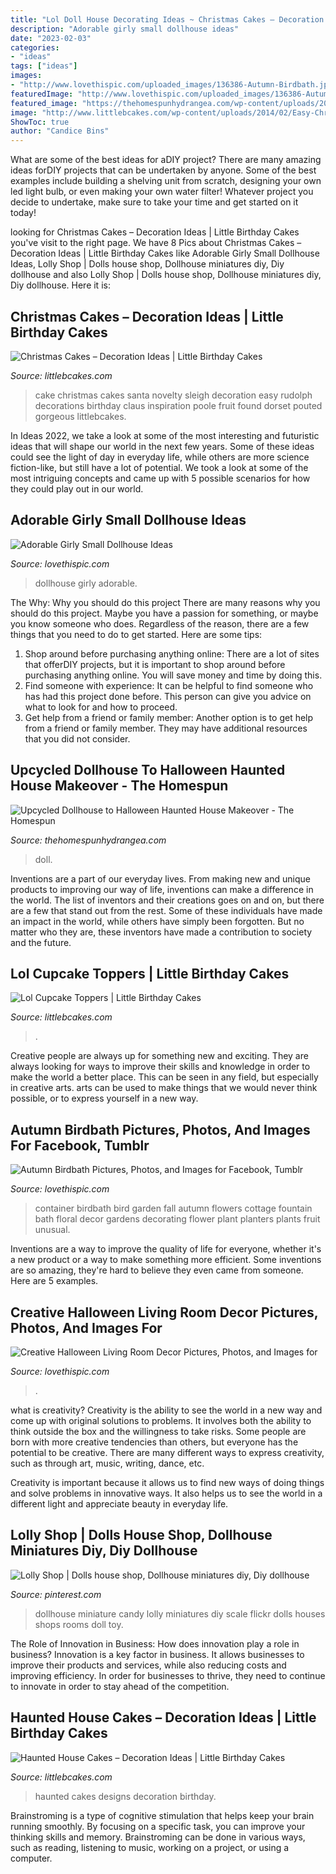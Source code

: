 ```yaml
---
title: "Lol Doll House Decorating Ideas ~ Christmas Cakes – Decoration Ideas"
description: "Adorable girly small dollhouse ideas"
date: "2023-02-03"
categories:
- "ideas"
tags: ["ideas"]
images:
- "http://www.lovethispic.com/uploaded_images/136386-Autumn-Birdbath.jpg"
featuredImage: "http://www.lovethispic.com/uploaded_images/136386-Autumn-Birdbath.jpg"
featured_image: "https://thehomespunhydrangea.com/wp-content/uploads/2020/09/Repurposed-Doll-House-Idea-512x1024.jpg"
image: "http://www.littlebcakes.com/wp-content/uploads/2014/02/Easy-Christmas-Cakes.jpg"
ShowToc: true
author: "Candice Bins"
---
```



What are some of the best ideas for aDIY project?
There are many amazing ideas forDIY projects that can be undertaken by anyone. Some of the best examples include building a shelving unit from scratch, designing your own led light bulb, or even making your own water filter! Whatever project you decide to undertake, make sure to take your time and get started on it today!

	

		
looking for Christmas Cakes – Decoration Ideas | Little Birthday Cakes you've visit to the right page. We have 8 Pics about Christmas Cakes – Decoration Ideas | Little Birthday Cakes like Adorable Girly Small Dollhouse Ideas, Lolly Shop | Dolls house shop, Dollhouse miniatures diy, Diy dollhouse and also Lolly Shop | Dolls house shop, Dollhouse miniatures diy, Diy dollhouse. Here it is:
		
    
## Christmas Cakes – Decoration Ideas | Little Birthday Cakes

<img loading=lazy src="http://www.littlebcakes.com/wp-content/uploads/2014/02/Easy-Christmas-Cakes.jpg" onerror="this.onerror=null;this.src='https://tse1.mm.bing.net/th?id=OIP.tsTX8PTICwNpfjvwUPabLQHaFj&amp;pid=15.1';" alt="Christmas Cakes – Decoration Ideas | Little Birthday Cakes">

_Source: littlebcakes.com_

>cake christmas cakes santa novelty sleigh decoration easy rudolph decorations birthday claus inspiration poole fruit found dorset pouted gorgeous littlebcakes. 

	

In Ideas 2022, we take a look at some of the most interesting and futuristic ideas that will shape our world in the next few years. Some of these ideas could see the light of day in everyday life, while others are more science fiction-like, but still have a lot of potential. We took a look at some of the most intriguing concepts and came up with 5 possible scenarios for how they could play out in our world.

    
## Adorable Girly Small Dollhouse Ideas

<img loading=lazy src="https://www.lovethispic.com/uploaded_images/blogs/36-1415575122-6-1.jpg" onerror="this.onerror=null;this.src='https://tse4.mm.bing.net/th?id=OIP.HCTUeFtFeXZYw4RQL2h9XwHaNK&amp;pid=15.1';" alt="Adorable Girly Small Dollhouse Ideas">

_Source: lovethispic.com_

>dollhouse girly adorable. 

	

The Why: Why you should do this project
There are many reasons why you should do this project. Maybe you have a passion for something, or maybe you know someone who does. Regardless of the reason, there are a few things that you need to do to get started. Here are some tips:
1. Shop around before purchasing anything online: There are a lot of sites that offerDIY projects, but it is important to shop around before purchasing anything online. You will save money and time by doing this.
2. Find someone with experience: It can be helpful to find someone who has had this project done before. This person can give you advice on what to look for and how to proceed.
3. Get help from a friend or family member: Another option is to get help from a friend or family member. They may have additional resources that you did not consider.

    
## Upcycled Dollhouse To Halloween Haunted House Makeover - The Homespun

<img loading=lazy src="https://thehomespunhydrangea.com/wp-content/uploads/2020/09/Repurposed-Doll-House-Idea-512x1024.jpg" onerror="this.onerror=null;this.src='https://tse4.mm.bing.net/th?id=OIP._BCFkFNs8SZfg4oByRM_NAHaO0&amp;pid=15.1';" alt="Upcycled Dollhouse to Halloween Haunted House Makeover - The Homespun">

_Source: thehomespunhydrangea.com_

>doll. 

	

Inventions are a part of our everyday lives. From making new and unique products to improving our way of life, inventions can make a difference in the world. The list of inventors and their creations goes on and on, but there are a few that stand out from the rest. Some of these individuals have made an impact in the world, while others have simply been forgotten. But no matter who they are, these inventors have made a contribution to society and the future.

    
## Lol Cupcake Toppers | Little Birthday Cakes

<img loading=lazy src="https://www.littlebcakes.com/wp-content/uploads/2019/07/Lol-Doll-Cupcake-Toppers-Printable.jpg" onerror="this.onerror=null;this.src='https://tse3.mm.bing.net/th?id=OIP.2YQGrwolDUEPOfXCVcJLuAHaJ4&amp;pid=15.1';" alt="Lol Cupcake Toppers | Little Birthday Cakes">

_Source: littlebcakes.com_

>. 

	

Creative people are always up for something new and exciting. They are always looking for ways to improve their skills and knowledge in order to make the world a better place. This can be seen in any field, but especially in creative arts. arts can be used to make things that we would never think possible, or to express yourself in a new way.

    
## Autumn Birdbath Pictures, Photos, And Images For Facebook, Tumblr

<img loading=lazy src="http://www.lovethispic.com/uploaded_images/136386-Autumn-Birdbath.jpg" onerror="this.onerror=null;this.src='https://tse2.mm.bing.net/th?id=OIP.WQYpPIW6KpqRg52phOvSigHaLH&amp;pid=15.1';" alt="Autumn Birdbath Pictures, Photos, and Images for Facebook, Tumblr">

_Source: lovethispic.com_

>container birdbath bird garden fall autumn flowers cottage fountain bath floral decor gardens decorating flower plant planters plants fruit unusual. 

	

Inventions are a way to improve the quality of life for everyone, whether it's a new product or a way to make something more efficient. Some inventions are so amazing, they're hard to believe they even came from someone. Here are 5 examples.

    
## Creative Halloween Living Room Decor Pictures, Photos, And Images For

<img loading=lazy src="https://www.lovethispic.com/uploaded_images/132991-Creative-Halloween-Living-Room-Decor.jpg" onerror="this.onerror=null;this.src='https://tse2.mm.bing.net/th?id=OIP.4nCg1GqO0shDm8rS62hr_gHaKO&amp;pid=15.1';" alt="Creative Halloween Living Room Decor Pictures, Photos, and Images for">

_Source: lovethispic.com_

>. 

	

what is creativity?
Creativity is the ability to see the world in a new way and come up with original solutions to problems. It involves both the ability to think outside the box and the willingness to take risks.
Some people are born with more creative tendencies than others, but everyone has the potential to be creative. There are many different ways to express creativity, such as through art, music, writing, dance, etc.

Creativity is important because it allows us to find new ways of doing things and solve problems in innovative ways. It also helps us to see the world in a different light and appreciate beauty in everyday life.

    
## Lolly Shop | Dolls House Shop, Dollhouse Miniatures Diy, Diy Dollhouse

<img loading=lazy src="https://i.pinimg.com/736x/96/d0/d8/96d0d8b0337507221c38c1f69e70b56a.jpg" onerror="this.onerror=null;this.src='https://tse3.mm.bing.net/th?id=OIP.UGpLES6_k5H7u4H797UnhAHaGf&amp;pid=15.1';" alt="Lolly Shop | Dolls house shop, Dollhouse miniatures diy, Diy dollhouse">

_Source: pinterest.com_

>dollhouse miniature candy lolly miniatures diy scale flickr dolls houses shops rooms doll toy. 

	

The Role of Innovation in Business: How does innovation play a role in business?
Innovation is a key factor in business. It allows businesses to improve their products and services, while also reducing costs and improving efficiency. In order for businesses to thrive, they need to continue to innovate in order to stay ahead of the competition.

    
## Haunted House Cakes – Decoration Ideas | Little Birthday Cakes

<img loading=lazy src="http://www.littlebcakes.com/wp-content/uploads/2014/01/Haunted-House-Cakes-Designs.jpg" onerror="this.onerror=null;this.src='https://tse4.mm.bing.net/th?id=OIP.fh95HaKQ2xUFxmOiV6JeXQHaE8&amp;pid=15.1';" alt="Haunted House Cakes – Decoration Ideas | Little Birthday Cakes">

_Source: littlebcakes.com_

>haunted cakes designs decoration birthday. 

	

Brainstroming is a type of cognitive stimulation that helps keep your brain running smoothly. By focusing on a specific task, you can improve your thinking skills and memory. Brainstroming can be done in various ways, such as reading, listening to music, working on a project, or using a computer.

